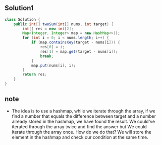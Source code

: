 ## Solution1
``` java
class Solution {
    public int[] twoSum(int[] nums, int target) {
        int[] res = new int[2];
        Map<Integer, Integer> map = new HashMap<>();
        for (int i = 0; i < nums.length; i++) {
            if (map.containsKey(target - nums[i])) {
                res[0] = i;
                res[1] = map.get(target - nums[i]);
                break;
            }
            map.put(nums[i], i);
        }
        return res;
    }
}
```

## note
* The idea is to use a hashmap, while we iterate through the array, if we find a number that equals the difference between 
target and a number already stored in the hashmap, we have found the result. We could've iterated through the array twice and 
find the answer but We could iterate through the array once. How do we do that? We will store the element in the hashmap and 
check our condition at the same time. 
